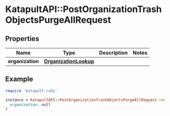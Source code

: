 # KatapultAPI::PostOrganizationTrashObjectsPurgeAllRequest

## Properties

| Name | Type | Description | Notes |
| ---- | ---- | ----------- | ----- |
| **organization** | [**OrganizationLookup**](OrganizationLookup.md) |  |  |

## Example

```ruby
require 'katapult-ruby'

instance = KatapultAPI::PostOrganizationTrashObjectsPurgeAllRequest.new(
  organization: null
)
```

